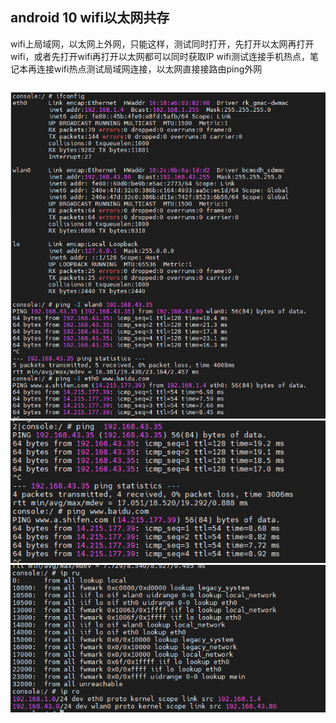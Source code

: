 ## android 10 wifi以太网共存
wifi上局域网，以太网上外网，只能这样，测试同时打开，先打开以太网再打开wifi，或者先打开wifi再打开以太网都可以同时获取IP
wifi测试连接手机热点，笔记本再连接wifi热点测试局域网连接，以太网直接接路由ping外网
```
```

![image](./1.png)
![image](./2.png)
![image](./3.png)

